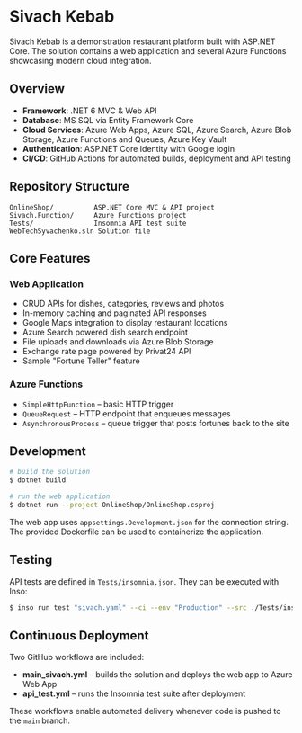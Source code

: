 # Sivach Kebab

Sivach Kebab is a demonstration restaurant platform built with ASP.NET Core. The solution contains a web application and several Azure Functions showcasing modern cloud integration.

## Overview

- **Framework**: .NET 6 MVC & Web API
- **Database**: MS SQL via Entity Framework Core
- **Cloud Services**: Azure Web Apps, Azure SQL, Azure Search, Azure Blob Storage, Azure Functions and Queues, Azure Key Vault
- **Authentication**: ASP.NET Core Identity with Google login
- **CI/CD**: GitHub Actions for automated builds, deployment and API testing

## Repository Structure

```
OnlineShop/          ASP.NET Core MVC & API project
Sivach.Function/     Azure Functions project
Tests/               Insomnia API test suite
WebTechSyvachenko.sln Solution file
```

## Core Features

### Web Application

- CRUD APIs for dishes, categories, reviews and photos
- In-memory caching and paginated API responses
- Google Maps integration to display restaurant locations
- Azure Search powered dish search endpoint
- File uploads and downloads via Azure Blob Storage
- Exchange rate page powered by Privat24 API
- Sample "Fortune Teller" feature

### Azure Functions

- `SimpleHttpFunction` – basic HTTP trigger
- `QueueRequest` – HTTP endpoint that enqueues messages
- `AsynchronousProcess` – queue trigger that posts fortunes back to the site

## Development

```bash
# build the solution
$ dotnet build

# run the web application
$ dotnet run --project OnlineShop/OnlineShop.csproj
```

The web app uses `appsettings.Development.json` for the connection string. The provided Dockerfile can be used to containerize the application.

## Testing

API tests are defined in `Tests/insomnia.json`. They can be executed with Inso:

```bash
$ inso run test "sivach.yaml" --ci --env "Production" --src ./Tests/insomnia.json
```

## Continuous Deployment

Two GitHub workflows are included:

- **main_sivach.yml** – builds the solution and deploys the web app to Azure Web App
- **api_test.yml** – runs the Insomnia test suite after deployment

These workflows enable automated delivery whenever code is pushed to the `main` branch.


